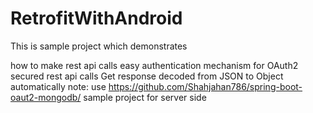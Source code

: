 # RetrofitWithAndroid
This is sample project which demonstrates

how to make rest api calls easy
authentication mechanism for OAuth2 secured rest api calls
Get response decoded from JSON to Object automatically
note: use https://github.com/Shahjahan786/spring-boot-oaut2-mongodb/ sample project for server side
